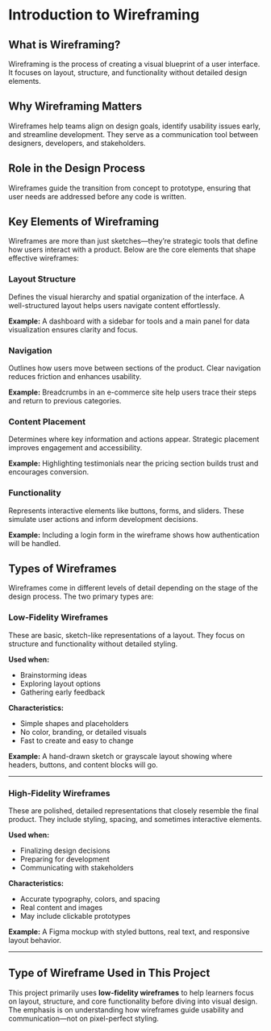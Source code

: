 # Introduction to Wireframing

## What is Wireframing?
Wireframing is the process of creating a visual blueprint of a user interface. It focuses on layout, structure, and functionality without detailed design elements.

## Why Wireframing Matters
Wireframes help teams align on design goals, identify usability issues early, and streamline development. They serve as a communication tool between designers, developers, and stakeholders.

## Role in the Design Process
Wireframes guide the transition from concept to prototype, ensuring that user needs are addressed before any code is written.
## Key Elements of Wireframing

Wireframes are more than just sketches—they’re strategic tools that define how users interact with a product. Below are the core elements that shape effective wireframes:

### Layout Structure
Defines the visual hierarchy and spatial organization of the interface. A well-structured layout helps users navigate content effortlessly.

**Example:** A dashboard with a sidebar for tools and a main panel for data visualization ensures clarity and focus.

### Navigation
Outlines how users move between sections of the product. Clear navigation reduces friction and enhances usability.

**Example:** Breadcrumbs in an e-commerce site help users trace their steps and return to previous categories.

### Content Placement
Determines where key information and actions appear. Strategic placement improves engagement and accessibility.

**Example:** Highlighting testimonials near the pricing section builds trust and encourages conversion.

### Functionality
Represents interactive elements like buttons, forms, and sliders. These simulate user actions and inform development decisions.

**Example:** Including a login form in the wireframe shows how authentication will be handled.
## Types of Wireframes

Wireframes come in different levels of detail depending on the stage of the design process. The two primary types are:

### Low-Fidelity Wireframes
These are basic, sketch-like representations of a layout. They focus on structure and functionality without detailed styling.

**Used when:**  
- Brainstorming ideas  
- Exploring layout options  
- Gathering early feedback  

**Characteristics:**  
- Simple shapes and placeholders  
- No color, branding, or detailed visuals  
- Fast to create and easy to change  

**Example:** A hand-drawn sketch or grayscale layout showing where headers, buttons, and content blocks will go.

---

### High-Fidelity Wireframes
These are polished, detailed representations that closely resemble the final product. They include styling, spacing, and sometimes interactive elements.

**Used when:**  
- Finalizing design decisions  
- Preparing for development  
- Communicating with stakeholders  

**Characteristics:**  
- Accurate typography, colors, and spacing  
- Real content and images  
- May include clickable prototypes  

**Example:** A Figma mockup with styled buttons, real text, and responsive layout behavior.

---

## Type of Wireframe Used in This Project

This project primarily uses **low-fidelity wireframes** to help learners focus on layout, structure, and core functionality before diving into visual design. The emphasis is on understanding how wireframes guide usability and communication—not on pixel-perfect styling.

